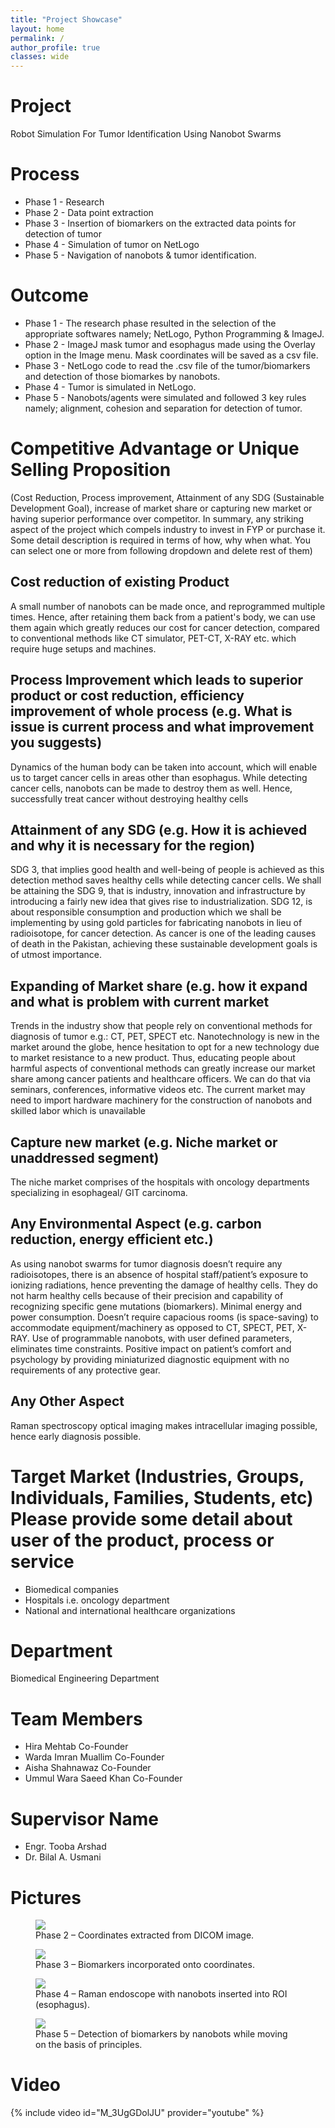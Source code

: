 ```yaml
---
title: "Project Showcase"
layout: home
permalink: /
author_profile: true
classes: wide
---
```



# Project
Robot Simulation For Tumor Identification Using Nanobot Swarms

# Process
* Phase 1 - Research
* Phase 2 - Data point extraction
* Phase 3 - Insertion of biomarkers on the extracted data points for detection of tumor
* Phase 4 - Simulation of tumor on NetLogo
* Phase 5 - Navigation of nanobots & tumor identification.

# Outcome
* Phase 1 - The research phase resulted in the selection of the appropriate softwares namely; NetLogo, Python Programming & ImageJ.
* Phase 2 - ImageJ mask tumor and esophagus made using the Overlay option in the Image menu. Mask coordinates will be saved as a csv file.
* Phase 3 - NetLogo code to read the .csv file of the tumor/biomarkers and detection of those biomarkes by nanobots.
* Phase 4 - Tumor is simulated in NetLogo.
* Phase 5 - Nanobots/agents were simulated and followed 3 key rules namely; alignment, cohesion and separation for detection of tumor.

# Competitive Advantage or Unique Selling Proposition
(Cost Reduction, Process improvement, Attainment of any SDG (Sustainable Development Goal), increase of market share or capturing new market or having superior performance over competitor. In summary, any striking aspect of the project which compels industry to invest in FYP or purchase it. Some detail description is required in terms of how, why when what. You can select one or more from following dropdown and delete rest of them)

## Cost reduction of existing Product
A small number of nanobots can be made once, and reprogrammed multiple times. Hence, after retaining them back from a patient's body, we can use them again which greatly reduces our cost for cancer detection, compared to conventional methods like CT simulator, PET-CT, X-RAY etc. which require huge setups and machines.

## Process Improvement which leads to superior product or cost reduction, efficiency improvement of whole process (e.g. What is issue is current process and what improvement you suggests)
Dynamics of the human body can be taken into account, which will enable us to target cancer cells in areas other than esophagus. While detecting cancer cells, nanobots can be made to destroy them as well. Hence, successfully treat cancer without destroying healthy cells

## Attainment of any SDG (e.g. How it is achieved and why it is necessary for the region)
SDG 3, that implies good health and well-being of people is achieved as this detection method saves healthy cells while detecting cancer cells. We shall be attaining the SDG 9, that is industry, innovation and infrastructure by introducing a fairly new idea that gives rise to industrialization. SDG 12, is about responsible consumption and production which we shall be implementing by using gold particles for fabricating nanobots in lieu of radioisotope, for cancer detection. As cancer is one of the leading causes of death in the Pakistan, achieving these sustainable development goals is of utmost importance.

## Expanding of Market share (e.g. how it expand and what is problem with current market
Trends in the industry show that people rely on conventional methods for diagnosis of tumor e.g.: CT, PET, SPECT etc. Nanotechnology is new in the market around the globe, hence hesitation to opt for a new technology due to market resistance to a new product. Thus, educating people about harmful aspects of conventional methods can greatly increase our market share among cancer patients and healthcare officers. We can do that via seminars, conferences, informative videos etc. The current market may need to import hardware machinery for the construction of nanobots and skilled labor which is unavailable

## Capture new market (e.g. Niche market or unaddressed segment)
The niche market comprises of the hospitals with oncology departments specializing in esophageal/ GIT carcinoma.

## Any Environmental Aspect (e.g. carbon reduction, energy efficient etc.)
As using nanobot swarms for tumor diagnosis doesn’t require any radioisotopes, there is an absence of hospital staff/patient’s exposure to ionizing radiations, hence preventing the damage of healthy cells. They do not harm healthy cells because of their precision and capability of recognizing specific gene mutations (biomarkers). Minimal energy and power consumption. Doesn’t require capacious rooms (is space-saving) to accommodate equipment/machinery as opposed to CT, SPECT, PET, X-RAY. Use of programmable nanobots, with user defined parameters, eliminates time constraints. Positive impact on patient’s comfort and psychology by providing miniaturized diagnostic equipment with no requirements of any protective gear.

## Any Other Aspect
Raman spectroscopy optical imaging makes intracellular imaging possible, hence early diagnosis possible.

# Target Market (Industries, Groups, Individuals, Families, Students, etc) Please provide some detail about user of the product, process or service
* Biomedical companies
* Hospitals i.e. oncology department
* National and international healthcare organizations

# Department
Biomedical Engineering Department

# Team Members
* Hira Mehtab Co-Founder
* Warda Imran Muallim Co-Founder
* Aisha Shahnawaz Co-Founder
* Ummul Wara Saeed Khan Co-Founder

# Supervisor Name
* Engr. Tooba Arshad
* Dr. Bilal A. Usmani

# Pictures
<figure>
    <a href="/assets/images/4.jpeg"><img src="/assets/images/4.jpeg"></a>
    <figcaption>Phase 2 – Coordinates extracted from DICOM image.</figcaption>
</figure>
<figure>
    <a href="/assets/images/3.jpeg"><img src="/assets/images/3.jpeg"></a>
    <figcaption>Phase 3 – Biomarkers incorporated onto coordinates.</figcaption>
</figure>
<figure>
    <a href="/assets/images/2.jpeg"><img src="/assets/images/2.jpeg"></a>
    <figcaption>Phase 4 – Raman endoscope with nanobots inserted into
ROI (esophagus).</figcaption>
</figure>
<figure>
    <a href="/assets/images/1.jpeg"><img src="/assets/images/1.jpeg"></a>
    <figcaption>Phase 5 – Detection of biomarkers by nanobots while
moving on the basis of principles.</figcaption>
</figure>

# Video
{% include video id="M_3UgGDolJU" provider="youtube" %}
